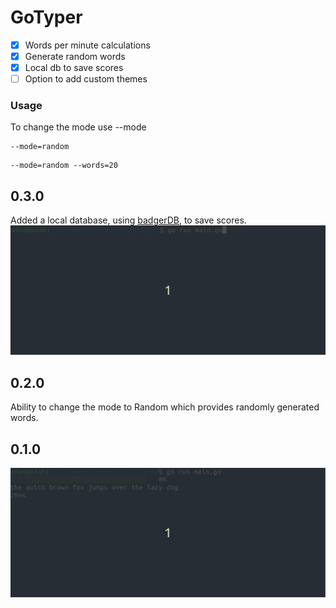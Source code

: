 # GoTyper

- [x] Words per minute calculations
- [x] Generate random words
- [x] Local db to save scores
- [ ] Option to add custom themes

### Usage
To change the mode use --mode 

```
--mode=random
```

```
--mode=random --words=20
```
## 0.3.0
Added a local database, using [badgerDB](https://github.com/dgraph-io/badger), to save scores.
![Example of DB](https://github.com/AdamGriffiths31/GoTyper/blob/main/docs/0.3.0.gif)
## 0.2.0
Ability to change the mode to Random which provides randomly generated words.
## 0.1.0
![Example of GoTyper](https://github.com/AdamGriffiths31/GoTyper/blob/main/docs/0.1.0.gif)


